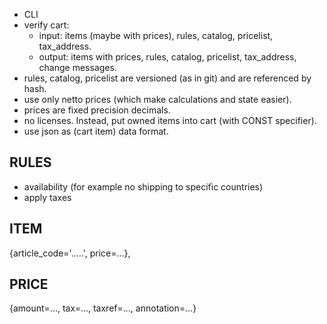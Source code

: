 - CLI
- verify cart:
    - input: items (maybe with prices), rules, catalog, pricelist, tax_address.
    - output: items with prices, rules, catalog, pricelist, tax_address, change messages.
- rules, catalog, pricelist are versioned (as in git) and are referenced by hash.
- use only netto prices (which make calculations and state easier).
- prices are fixed precision decimals.
- no licenses. Instead, put owned items into cart (with CONST specifier).
- use json as (cart item) data format.

RULES
-----
- availability (for example no shipping to specific countries)
- apply taxes

ITEM
-----
{article_code='.....', price=...},

PRICE
-----
{amount=..., tax=..., taxref=..., annotation=...}
